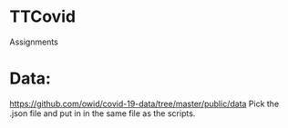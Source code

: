 # TTCovid
Assignments


# Data:
https://github.com/owid/covid-19-data/tree/master/public/data
Pick the .json file and put in in the same file as the scripts.
